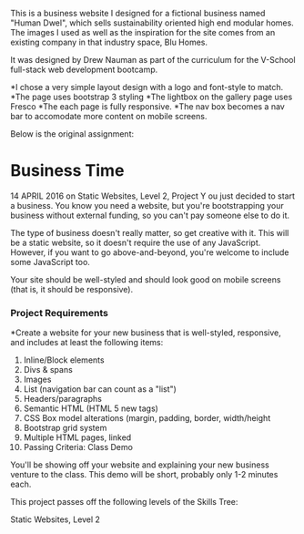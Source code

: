 This is a business website I designed for a fictional business named "Human Dwel", which sells sustainability oriented high end modular homes.
The images I used as well as the inspiration for the site comes from an existing company in that industry space, Blu Homes.

It was designed by Drew Nauman as part of the curriculum for the V-School full-stack web development bootcamp.

*I chose a very simple layout design with a logo and font-style to match.
*The page uses bootstrap 3 styling
*The lightbox on the gallery page uses Fresco
*The each page is fully responsive.
*The nav box becomes a nav bar to accomodate more content on mobile screens.

Below is the original assignment:

# Business Time
14 APRIL 2016 on Static Websites, Level 2, Project
Y
ou just decided to start a business. You know you need a website, but you're bootstrapping your business without external funding, so you can't pay someone else to do it.

The type of business doesn't really matter, so get creative with it. This will be a static website, so it doesn't require the use of any JavaScript. However, if you want to go above-and-beyond, you're welcome to include some JavaScript too.

Your site should be well-styled and should look good on mobile screens (that is, it should be responsive).

### Project Requirements
*Create a website for your new business that is well-styled, responsive, and includes at least the following items:
  1. Inline/Block elements
  2. Divs & spans
  3. Images
  4. List (navigation bar can count as a "list")
  5. Headers/paragraphs
  6. Semantic HTML (HTML 5 new tags)
  7. CSS Box model alterations (margin, padding, border, width/height
  8. Bootstrap grid system
  9. Multiple HTML pages, linked
  10. Passing Criteria: Class Demo

You'll be showing off your website and explaining your new business venture to the class. This demo will be short, probably only 1-2 minutes each.

This project passes off the following levels of the Skills Tree:

Static Websites, Level 2